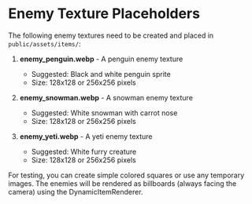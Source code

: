 # Enemy Texture Placeholders

The following enemy textures need to be created and placed in `public/assets/items/`:

1. **enemy_penguin.webp** - A penguin enemy texture
   - Suggested: Black and white penguin sprite
   - Size: 128x128 or 256x256 pixels
   
2. **enemy_snowman.webp** - A snowman enemy texture
   - Suggested: White snowman with carrot nose
   - Size: 128x128 or 256x256 pixels
   
3. **enemy_yeti.webp** - A yeti enemy texture
   - Suggested: White furry creature
   - Size: 128x128 or 256x256 pixels

For testing, you can create simple colored squares or use any temporary images.
The enemies will be rendered as billboards (always facing the camera) using the DynamicItemRenderer.
